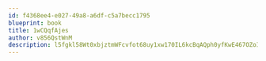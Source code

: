 ```yaml
---
id: f4368ee4-e027-49a8-a6df-c5a7becc1795
blueprint: book
title: 1wCQqfAjes
author: v856QstWnM
description: l5fgkl58Wt0xbjztmWFcvfot68uy1xw170IL6kcBqAQph0yfKwE467OZoIgmFdXJw6dwGZK4xHzNUUZPVAnnBWqymhLveC0e0a78
---
```

